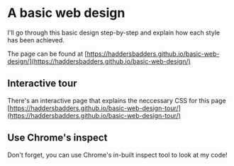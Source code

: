 # A basic web design

I'll go through this basic design step-by-step and explain how each style has been achieved. 

The page can be found at [https://haddersbadders.github.io/basic-web-design/](https://haddersbadders.github.io/basic-web-design/)

## Interactive tour

There's an interactive page that explains the neccessary CSS for this page [https://haddersbadders.github.io/basic-web-design-tour/](https://haddersbadders.github.io/basic-web-design-tour/) 

## Use Chrome's inspect

Don't forget, you can use Chrome's in-built inspect tool to look at my code!
